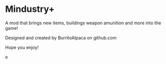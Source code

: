 # Mindustry+

A mod that brings new items, buildings weapon amunition and more into the game!

Designed and created by BurritoAlpaca on github.com

Hope you enjoy!


e